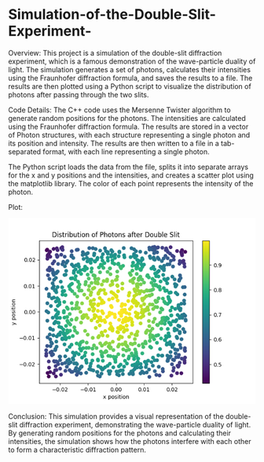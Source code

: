 # Simulation-of-the-Double-Slit-Experiment-
Overview:
This project is a simulation of the double-slit diffraction experiment, which is a famous demonstration of the wave-particle duality of light. The simulation generates a set of photons, calculates their intensities using the Fraunhofer diffraction formula, and saves the results to a file. The results are then plotted using a Python script to visualize the distribution of photons after passing through the two slits.

Code Details:
The C++ code uses the Mersenne Twister algorithm to generate random positions for the photons. The intensities are calculated using the Fraunhofer diffraction formula. The results are stored in a vector of Photon structures, with each structure representing a single photon and its position and intensity. The results are then written to a file in a tab-separated format, with each line representing a single photon.

The Python script loads the data from the file, splits it into separate arrays for the x and y positions and the intensities, and creates a scatter plot using the matplotlib library. The color of each point represents the intensity of the photon.

Plot:

![Double Slit Scatter Plot](./Figure.png)

Conclusion:
This simulation provides a visual representation of the double-slit diffraction experiment, demonstrating the wave-particle duality of light. By generating random positions for the photons and calculating their intensities, the simulation shows how the photons interfere with each other to form a characteristic diffraction pattern.
